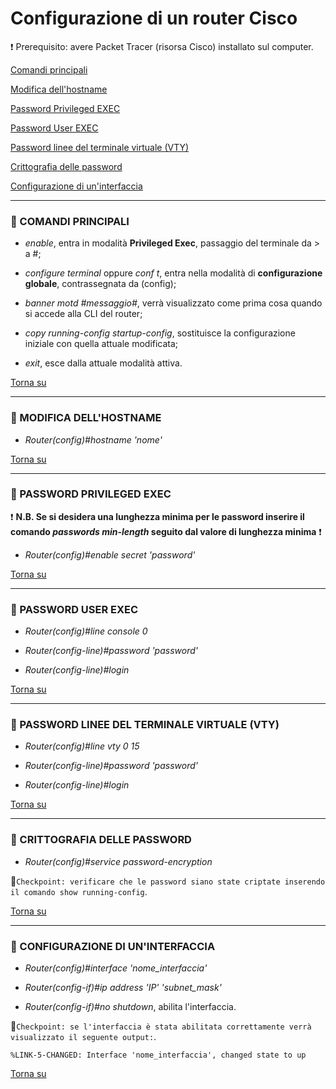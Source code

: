 # Configurazione di un router Cisco

❗ Prerequisito: avere Packet Tracer (risorsa Cisco) installato sul computer.

[Comandi principali](https://github.com/matteob2609/Router-Cisco/blob/main/README.md#ghost-comandi-principali)

[Modifica dell'hostname](https://github.com/matteob2609/Router-Cisco/blob/main/README.md#ghost-modifica-dellhostname)

[Password Privileged EXEC](https://github.com/matteob2609/Router-Cisco/blob/main/README.md#ghost-password-privileged-exec)

[Password User EXEC](https://github.com/matteob2609/Router-Cisco/blob/main/README.md#ghost-password-user-exec)

[Password linee del terminale virtuale (VTY)](https://github.com/matteob2609/Router-Cisco/blob/main/README.md#ghost-password-linee-del-terminale-virtuale-vty)

[Crittografia delle password](https://github.com/matteob2609/Router-Cisco/blob/main/README.md#ghost-crittografia-delle-password)

[Configurazione di un'interfaccia](https://github.com/matteob2609/Router-Cisco/blob/main/README.md#ghost-configurazione-di-uninterfaccia)

---

### :ghost: COMANDI PRINCIPALI

- _enable_, entra in modalità **Privileged Exec**, passaggio del terminale da > a #;

- _configure terminal_ oppure _conf t_, entra nella modalità di **configurazione globale**, contrassegnata da (config);

- _banner motd #messaggio#_, verrà visualizzato come prima cosa quando si accede alla CLI del router;

- _copy running-config startup-config_, sostituisce la configurazione iniziale con quella attuale modificata;

- _exit_, esce dalla attuale modalità attiva.

[Torna su](https://github.com/matteob2609/Router-Cisco/blob/main/README.md#configurazione-di-un-router-cisco)

---

### :ghost: MODIFICA DELL'HOSTNAME

- _Router(config)#hostname 'nome'_

[Torna su](https://github.com/matteob2609/Router-Cisco/blob/main/README.md#configurazione-di-un-router-cisco)

---

### :ghost: PASSWORD PRIVILEGED EXEC

:heavy_exclamation_mark: **N.B. Se si desidera una lunghezza minima per le password inserire il comando _passwords min-length_ seguito dal valore di lunghezza minima** :heavy_exclamation_mark:

- _Router(config)#enable secret 'password'_

[Torna su](https://github.com/matteob2609/Router-Cisco/blob/main/README.md#configurazione-di-un-router-cisco)

---

### :ghost: PASSWORD USER EXEC

- _Router(config)#line console 0_

- _Router(config-line)#password 'password'_

- _Router(config-line)#login_

[Torna su](https://github.com/matteob2609/Router-Cisco/blob/main/README.md#configurazione-di-un-router-cisco)

---

### :ghost: PASSWORD LINEE DEL TERMINALE VIRTUALE (VTY)

- _Router(config)#line vty 0 15_

- _Router(config-line)#password 'password'_

- _Router(config-line)#login_

[Torna su](https://github.com/matteob2609/Router-Cisco/blob/main/README.md#configurazione-di-un-router-cisco)

---

### :ghost: CRITTOGRAFIA DELLE PASSWORD

- _Router(config)#service password-encryption_

:pushpin:`Checkpoint: verificare che le password siano state criptate inserendo il comando show running-config`.

[Torna su](https://github.com/matteob2609/Router-Cisco/blob/main/README.md#configurazione-di-un-router-cisco)

---

### :ghost: CONFIGURAZIONE DI UN'INTERFACCIA

- _Router(config)#interface 'nome_interfaccia'_

- _Router(config-if)#ip address 'IP' 'subnet_mask'_

- _Router(config-if)#no shutdown_, abilita l'interfaccia.

:pushpin:`Checkpoint: se l'interfaccia è stata abilitata correttamente verrà visualizzato il seguente output:`.

    %LINK-5-CHANGED: Interface 'nome_interfaccia', changed state to up
    
[Torna su](https://github.com/matteob2609/Router-Cisco/blob/main/README.md#configurazione-di-un-router-cisco)
